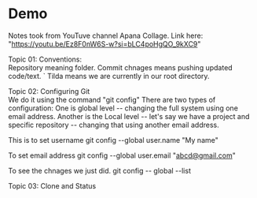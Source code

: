 # Demo
Notes took from YouTuve channel Apana Collage. Link here: "https://youtu.be/Ez8F0nW6S-w?si=bLC4poHgQO_9kXC9"

Topic 01: Conventions: <br>
Repository meaning folder.
Commit chnages means pushing updated code/text.
` Tilda means we are currently in our root directory.

Topic 02: Configuring Git <br>
We do it using the command "git config" 
There are two types of configuration: One is global level -- changing the full system using one email address. Another is the Local level -- let's say we have a project and specific repository -- changing that using another   email address.

This is to set username
git config --global user.name "My name"

To set email address
git config --global user.email "abcd@gmail.com"

To see the chnages we just did.
git config -- global --list

Topic 03: Clone and Status <br>

